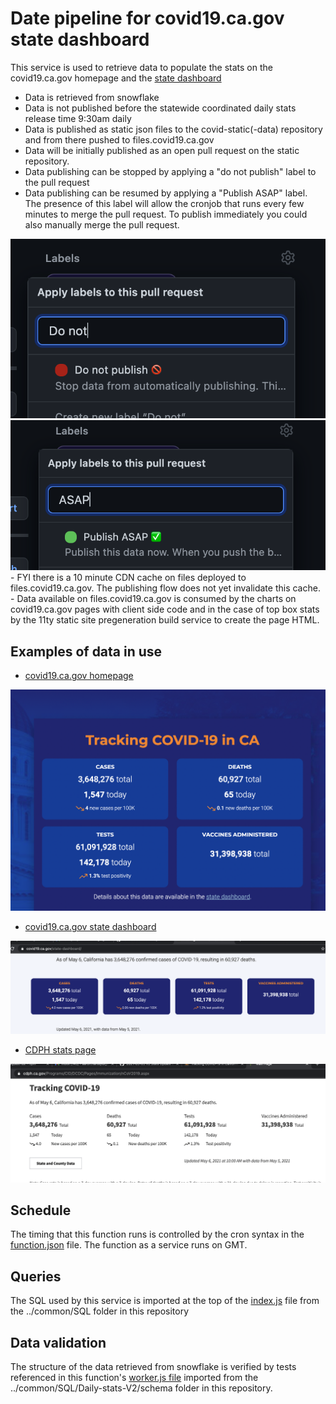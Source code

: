 # Date pipeline for covid19.ca.gov state dashboard

This service is used to retrieve data to populate the stats on the covid19.ca.gov homepage and the <a href="https://covid19.ca.gov/state-dashboard/">state dashboard</a>

- Data is retrieved from snowflake
- Data is not published before the statewide coordinated daily stats release time 9:30am daily
- Data is published as static json files to the covid-static(-data) repository and from there pushed to files.covid19.ca.gov
- Data will be initially published as an open pull request on the static repository. 
- Data publishing can be stopped by applying a "do not publish" label to the pull request
- Data publishing can be resumed by applying a "Publish ASAP" label. The presence of this label will allow the cronjob that runs every few minutes to merge the pull request. To publish immediately you could also manually merge the pull request.
<img src="img/label-do-not.png">
<img src="img/label-asap.png">
- FYI there is a 10 minute CDN cache on files deployed to files.covid19.ca.gov. The publishing flow does not yet invalidate this cache.
- Data available on files.covid19.ca.gov is consumed by the charts on covid19.ca.gov pages with client side code and in the case of top box stats by the 11ty static site pregeneration build service to create the page HTML.

## Examples of data in use

- <a href="https://covid19.ca.gov/">covid19.ca.gov homepage</a>

<img src="img/homepage-data.png">

- <a href="https://covid19.ca.gov/state-dashboard/">covid19.ca.gov state dashboard</a>

<img src="img/state-dash-data.png">

- <a href="https://www.cdph.ca.gov/Programs/CID/DCDC/Pages/Immunization/nCoV2019.aspx">CDPH stats page</a>

<img src="img/cdph-stats.png">

## Schedule

The timing that this function runs is controlled by the cron syntax in the <a href="function.json">function.json</a> file. The function as a service runs on GMT.

## Queries

The SQL used by this service is imported at the top of the <a href="index.js">index.js</a> file from the ../common/SQL folder in this repository

## Data validation

The structure of the data retrieved from snowflake is verified by tests referenced in this function's <a href="worker.js">worker.js file</a> imported from the ../common/SQL/Daily-stats-V2/schema folder in this repository.